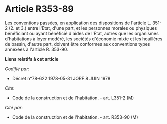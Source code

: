 # Article R353-89

Les conventions passées, en application des dispositions de l'article L. 351-2 (2. et 3.) entre l'Etat, d'une part, et les
personnes morales ou physiques bénéficiant ou ayant bénéficié d'aides de l'Etat, autres que les organismes d'habitations à
loyer modéré, les sociétés d'économie mixte et les houillères de bassin, d'autre part, doivent être conformes aux conventions
types annexées à l'article R. 353-90.

**Liens relatifs à cet article**

_Codifié par_:

  - Décret n°78-622 1978-05-31 JORF 8 JUIN 1978

_Cite_:

  - Code de la construction et de l'habitation. - art. L351-2 (M)

_Cité par_:

  - Code de la construction et de l'habitation. - art. R353-90 (M)
